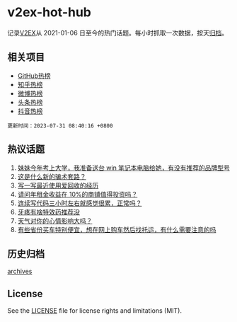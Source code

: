 # v2ex-hot-hub

 记录[V2EX](https://www.v2ex.com/)从 2021-01-06 日至今的热门话题。每小时抓取一次数据，按天[归档](archives)。
 
 ## 相关项目

- [GitHub热榜](https://github.com/lonnyzhang423/github-hot-hub)
- [知乎热榜](https://github.com/lonnyzhang423/zhihu-hot-hub)
- [微博热榜](https://github.com/lonnyzhang423/weibo-hot-hub)
- [头条热榜](https://github.com/lonnyzhang423/toutiao-hot-hub)
- [抖音热榜](https://github.com/lonnyzhang423/douyin-hot-hub)


 `更新时间：2023-07-31 08:40:16 +0800`

## 热议话题

1. [妹妹今年考上大学，我准备送台 win 笔记本电脑给她，有没有推荐的品牌型号](https://www.v2ex.com/t/960951)
1. [这是什么新的骗术套路？](https://www.v2ex.com/t/960909)
1. [写一写最近使用爱回收的经历](https://www.v2ex.com/t/960987)
1. [请问年租金收益在 10%的商铺值得投资吗？](https://www.v2ex.com/t/960972)
1. [连续写代码三小时左右就感觉很累，正常吗？](https://www.v2ex.com/t/960969)
1. [牙疼有啥特效药推荐没](https://www.v2ex.com/t/961066)
1. [天气对你的心情影响大吗？](https://www.v2ex.com/t/960956)
1. [有些省份买车特别便宜，想在网上购车然后找托运，有什么需要注意的吗](https://www.v2ex.com/t/960903)

## 历史归档

[archives](archives)

## License

See the [LICENSE](LICENSE) file for license rights and limitations (MIT).
